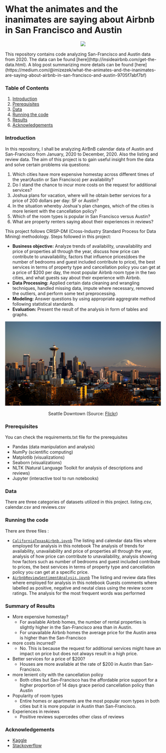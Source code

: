 # What the animates and the inanimates are saying about Airbnb in San Francisco and Austin
<p align="center">
  <img src="https://i2.wp.com/www.contemporist.com/wp-content/uploads/2020/03/modern-circle-headboard-bedroom-design-backlit-180320-1112-01.jpg">
</p>
This repository contains code analyzing San-Francisco and Austin data from 2020. The data can be found [here](http://insideairbnb.com/get-the-data.html). A blog post summarizing more details can be found [here](https://medium.com/@imizezek/what-the-animates-and-the-inanimates-are-saying-about-airbnb-in-san-francisco-and-austin-9705f7abf7bf)

### Table of Contents
1. [Introduction](#introduction)
2. [Prerequisites](#prerequisites)
3. [Data](#data)
4. [Running the code](#running)
5. [Results](#results)
6. [Acknowledgements](#acknowledgements)

### Introduction<a name="introduction"></a>
In this repository, I shall be analyzing AirBnB calendar data of Austin and San-Francisco from January, 2020 to December, 2020. Also the listing and review data. The aim of this project is to gain useful insight from the data and solve certain problems via questions:

1. Which cities have more expensive homestay across different times of the year(Austin or San Francisco) per availability?
2. Do I stand the chance to incur more costs on the request for additional services?
3. Joshua plans for vacation, where will he obtain better services for a price of 200 dollars per day: SF or Austin?
4. In the situation whereby Joshua's plan changes, which of the cities is more lenient with the cancellation policy?
5. Which of the room types is popular in San Francisco versus Austin?
5. What are property renters saying about their experiences in reviews?

This project follows CRISP-DM (Cross-Industry Standard Process for Data Mining) methodology. 
Steps followed in this project:
- **Business objective:** Analyze trends of availability, unavailability and price of properties all through the year, discuss how price can contribute to unavailability, factors that influence prices(does the number of bedrooms and guest included contribute to price), the best services in terms of property type and cancellation policy you can get at a price of $200 per day, the most popular Airbnb room type in the two cities, and what guests say about their experience with Airbnb.
- **Data Processing:** Applied certain data cleaning and wrangling techniques, handled missing data, impute where necessary, removed the outliers, and perform some text preprocessing.
- **Modeling:** Answer questions by using appropriate aggregrate method following statistical standards.
- **Evaluation:** Present the result of the analysis in form of tables and graphs.

![Seattle Downtown](https://github.com/chaitanyakasaraneni/seattle_airbnb_dataAnalysis/blob/master/images/seattle_downtown.jpg)
<p align="center">Seattle Downtown (Source:  <a href="https://www.flickr.com/photos/tiffany98101/15623134190">Flickr</a>)</p>


### Prerequisites<a name="prerequisites"></a>
You can check the requirements.txt file for the prerequisites
- Pandas (data manipulation and analysis)
- NumPy (scientific computing)
- Matplotlib (visualizations)
- Seaborn (visualizations)
- NLTK (Natural Language Toolkit for analysis of descriptions and reviews)
- Jupyter (interactive tool to run notebooks)

### Data<a name="data"></a>
There are three categories of datasets utilized in this project.
listing.csv, calendar.csv and reviews.csv

### Running the code<a name="running"></a>

There are three files :
- [`CaliforniaTexasAirbnb.ipynb`](http://localhost:8888/notebooks/CaliforniaTexasAirbnb.ipynb) 
The listing and calendar data files where employed for analysis in this notebook
The analysis of trends for availability, unavailability and price of properties all through the year, analysis of how price can contribute to unavailability, analysis showing how factors such as number of bedrooms and guest included contribute to prices, the best services in terms of property type and cancellation policy you can get at a specific price.
- [`AirbnbReviewSentimentAnalysis.ipynb`](http://localhost:8888/notebooks/Airbnb%20review%20sentiment%20analysis.ipynb)
The listing and review data files where employed for analysis in this notebook
Guests comments where labelled as positive, negative and neutal class using the review score ratings. The analysis for the most frequent words was performed

### Summary of Results<a name="results"></a>
- More expensive homestay?
  - For available Airbnb homes, the number of rental properties is slightly higher in the San-Francisco area than in Austin.
  - For unavailable Airbnb homes the average price for the Austin area is higher than the San-Francisco
- more costs incurred?
  - No. This is because the request for additional services might have an impact on price but does not always result in a high price.
- Better services for a price of $200?
  - Houses are more available at the rate of $200 in Austin than San-Francisco.
- more lenient city with the cancellation policy
  - Both cities but San-Francisco has the affordable price support for a higher proportion of 14 days grace period cancellation policy than Austin
- Popularity of room types
  - Entire homes or apartments are the most popular room types in both cities but it is more popular in Austin than San-Francisco.
- Experiences in reviews
  - Positive reviews supercedes other class of reviews
### Acknowledgements<a name="acknowledgements"></a>
-  [Kaggle](https://www.kaggle.com/aashirwad01/airbnb-analysis)
-  [Stackoverflow](https://stackoverflow.com/)
